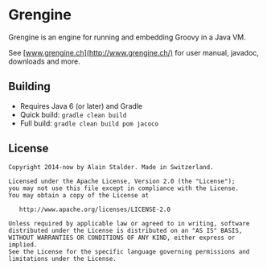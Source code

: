 Grengine
========

Grengine is an engine for running and embedding Groovy in a Java VM.

See [www.grengine.ch](http://www.grengine.ch/) for user manual, javadoc, downloads and more.

Building
--------

* Requires Java 6 (or later) and Gradle
* Quick build: `gradle clean build`
* Full build: `gradle clean build pom jacoco`

License
-------

    Copyright 2014-now by Alain Stalder. Made in Switzerland.

    Licensed under the Apache License, Version 2.0 (the "License");
    you may not use this file except in compliance with the License.
    You may obtain a copy of the License at

       http://www.apache.org/licenses/LICENSE-2.0

    Unless required by applicable law or agreed to in writing, software
    distributed under the License is distributed on an "AS IS" BASIS,
    WITHOUT WARRANTIES OR CONDITIONS OF ANY KIND, either express or implied.
    See the License for the specific language governing permissions and
    limitations under the License.
